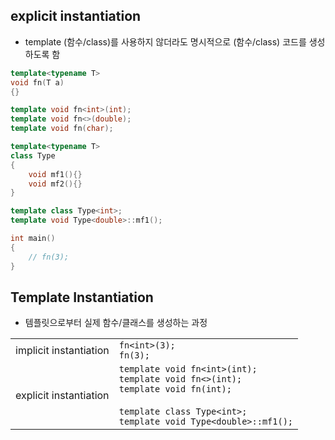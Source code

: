 <style>
r { color: Red }
o { color: Orange }
g { color: Green }
</style>

## explicit instantiation
- template (함수/class)를 사용하지 않더라도 명시적으로 (함수/class) 코드를 생성하도록 함

```c++
template<typename T>
void fn(T a) 
{}

template void fn<int>(int);
template void fn<>(double);
template void fn(char);

template<typename T>
class Type
{
	void mf1(){}
	void mf2(){}
}

template class Type<int>;
template void Type<double>::mf1();

int main()
{
	// fn(3);
}
```

## Template Instantiation
- 템플릿으로부터 실제 함수/클래스를 생성하는 과정

|||
|--|--|
|implicit instantiation|`fn<int>(3);`<br>`fn(3);`|
|explicit instantiation|`template void fn<int>(int);`<br>`template void fn<>(int);`<br>`template void fn(int);`<br><br>`template class Type<int>;`<br>`template void Type<double>::mf1();`|


